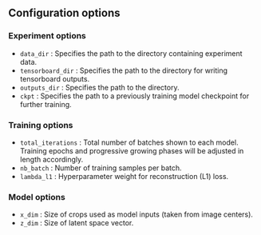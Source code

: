## Configuration options

### Experiment options

* ```data_dir``` : Specifies the path to the directory containing experiment data.
* ```tensorboard_dir``` : Specifies the path to the directory for writing tensorboard outputs.
* ```outputs_dir``` : Specifies the path to the directory.
* ```ckpt``` : Specifies the path to a previously training model checkpoint for further training.

### Training options

* ```total_iterations``` : Total number of batches shown to each model. Training epochs and progressive growing phases will be adjusted in length accordingly.
* ```nb_batch``` : Number of training samples per batch.
* ```lambda_l1``` : Hyperparameter weight for reconstruction (L1) loss.

### Model options

* ```x_dim``` : Size of crops used as model inputs (taken from image centers).
* ```z_dim``` : Size of latent space vector.
